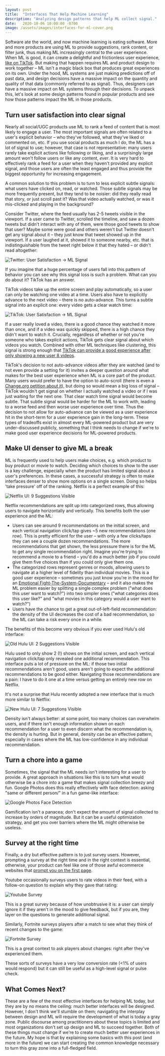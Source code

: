 ```yaml
---
layout: post
title:  "Interfaces That Help Machine Learning"
description: "Analyzing design patterns that help ML collect signal."
date:   2020-10-06 10:00:00 -0700
image: /assets/images/interfaces-for-ml-cover.png
---
```

Software ate the world, and now machine learning is eating software. More and more products are using ML to provide suggestions, rank content, or filter junk, thus making ML increasingly central to the user experience. When ML is good, it can create a delightful and frictionless user experience, [like on TikTok](https://jmohsenin.com/tiktok-strategy). But making that happen requires ML and product design to work together – ML isn't a magic black box that produces great experiences on its own. Under the hood, ML systems are just making predictions off of past data, and design decisions have a massive impact on the quantity and quality of that data (commonly referred to as signal). Thus, designers can have a massive impact on ML systems through their decisions. To unpack this, let's look at some design patterns found in popular products and see how those patterns impact the ML in those products.

## Turn user satisfaction into clear signal

Nearly all social/UGC products use ML to rank a feed of content that is most likely to engage a user. The most important signals are often related to a user's explicit behavior – who they've followed, what they've liked or commented on, etc. If you use social products as much I do, the ML has a lot of signal to use; however, that case is not representative: many users rarely take explicit actions like following or liking, and a surprisingly large amount won't follow users or like any content, *ever*. It is very hard to effectively rank a feed for a user when they haven't provided any explicit signal, and those users are often the least engaged and thus provide the biggest opportunity for increasing engagement.

A common solution to this problem is to turn to less explicit subtle signals: what users have clicked on, read, or watched. Those subtle signals may be more frequently present, but they tend to be noisier: did they really read that story, or just scroll past it? Was that video actually watched, or was it mis-clicked and playing in the background? 

Consider Twitter, where the feed usually has 2-5 tweets visible in the viewport. If a user came to Twitter, scrolled the timeline, and saw a dozen tweets but didn't interact with any of them, were those good tweets to show that user? Maybe some were good and others weren't but Twitter doesn't get any signal about it – they just know that tweet showed up in the viewport. If a user laughed at it, showed it to someone nearby, etc. that is indistinguishable from the tweet right below it that they hated – or didn't read altogether:

![Twitter: User Satisfaction -> ML Signal](/assets/images/interfaces-for-ml1.png)

If you imagine that a huge percentage of users fall into this pattern of behavior you can see why this signal loss is such a problem. What can you do about it? TikTok has an answer.

TikTok videos take up the entire screen and play automatically, so a user can only be watching one video at a time. Users also have to explicitly advance to the next video – there is no auto-advance. This turns a subtle signal into an explicit one: every video gets a clear watch time:

![TikTok: User Satisfaction -> ML Signal](/assets/images/interfaces-for-ml2.png)

 If a user really loved a video, there is a good chance they watched it more than once, and if a video was quickly skipped, there is a high chance they didn't want to watch it. Crucially, regardless of whether or not you're someone who takes explicit actions, TikTok gets clear signal about which videos you watch. Combined with other ML techniques like clustering, this signal is strong enough that [TikTok can provide a good experience after only showing a new user 8 videos](https://www.axios.com/inside-tiktoks-killer-algorithm-52454fb2-6bab-405d-a407-31954ac1cf16.html).

TikTok's decision to not auto-advance videos after they are watched (and to not even provide a setting for it) invites a deeper question around what makes for the best user experience when ML is a core part of the product. Many users would prefer to have the option to auto-scroll (there is even a [Change.org petition about it](https://www.change.org/p/tiktok-make-and-auto-scroll-on-tiktok)), but doing so would mean a big loss of signal – TikTok wouldn't get signal on whether I actually watched a video or if I was just waiting for the next one. That clear watch time signal would become subtle. That subtle signal would be harder for the ML to work with, leading to a worse feed and then worse user experience over time. Thus the decision to not allow for auto-advance can be viewed as a user experience hit in the short-term for a user experience gain in the long-term. These types of tradeoffs exist in almost every ML-powered product but are very under-discussed publicly, something that I think needs to change if we're to make good user experience decisions for ML-powered products.

## Make UI denser to give ML a break

ML is frequently used to help users make choices, e.g. which product to buy product or movie to watch. Deciding which choices to show to the user is a key challenge, especially when the product has limited signal about a user's preferences. In these cases, a successful strategy is often to make interfaces denser to show more options on a single screen. Doing so helps 'take pressure' off of the ranking. Netflix is a perfect example of this:

![Netflix UI: 9 Suggestions Visible](/assets/images/interfaces-for-ml3.png)

Netflix recommendations are split up into categorized rows, thus allowing users to navigate horizontally and vertically. This benefits both the user experience and the ML:

- Users can see around 9 recommendations on the initial screen, and each vertical navigation click/tap gives ~5 new recommendations (one row). This is pretty efficient for the user – with only a few clicks/taps they can see a couple dozen recommendations. The more recommendations that get shown, the less pressure there is for the ML to get any single recommendation right. Imagine you're trying to recommend a movie to a friend – you'd do a much better job if you could give them five choices than if you could only give them one.
- The categorized rows represent genres or moods, allowing users to navigate at a higher level of fidelity than individual movies. This is a good user experience – sometimes you just know you're in the mood for an [Emotional Fight-The-System-Documentary](https://www.theatlantic.com/technology/archive/2014/01/how-netflix-reverse-engineered-hollywood/282679/) – and it also makes the ML problem easier by splitting a single complex problem ("what does this user want to watch?") into two simpler ones ("what categories does this user like?" and "what movies in this category would a user want to watch?")
- Users have the chance to get a great out-of-left-field recommendation: the density of the UI decreases the cost of a bad recommendation, so the ML can take a risk every once in a while.

The benefits of this become very obvious if you ever used Hulu's old interface:

![Old Hulu UI: 2 Suggestions Visible](/assets/images/interfaces-for-ml4.png)

Hulu used to only show 2 (!) shows on the initial screen, and each vertical navigation click/tap only revealed one additional recommendation. This interface puts a lot of pressure on the ML: if those two initial recommendations aren't good, users aren't going to expect the additional recommendations to be good either. Navigating those recommendations are a pain: I have to do it one at a time versus getting an entirely new row on Netflix.

It's not a surprise that Hulu recently adopted a new interface that is much more similar to Netflix:

![New Hulu UI: 7 Suggestions Visible](/assets/images/interfaces-for-ml5.png)

Density isn't always better: at some point, too many choices can overwhelm users, and if there isn't enough information shown on each recommendation for a user to even discern what the recommendation is, the density is hurting. But in general, density can be an effective pattern, especially in cases where the ML has low-confidence in any individual recommendation.

## Turn a chore into a game

Sometimes, the signal that the ML needs isn't interesting for a user to provide. A great approach in situations like this is to turn what would otherwise be a chore into a game that makes signal collection breezy and fun. Google Photos does this really effectively with face detection: asking "same or different person/" in a fun game-like interface:

![Google Photos Face Detection](/assets/images/interfaces-for-ml6.png)

Gamification isn't a panacea; don't expect the amount of signal collected to increase by orders of magnitude. But it can be a useful optimization strategy, and get you over barriers where the ML might otherwise be useless.

## Survey at the right time

Finally, a dry but effective pattern is to just survey users. However, prompting a survey at the right time and in the right context is essential, otherwise, your product can feel like one of those awful ecommerce websites that [prompt you on the first page](https://wetmachine.com/wp-content/uploads/fuckingPopups2.png).

Youtube occasionally surveys users to rate videos in their feed, with a follow-on question to explain why they gave that rating:

![Youtube Survey](/assets/images/interfaces-for-ml8.png)

This is a great survey because of how unobtrusive it is: a user can simply ignore it if they aren't in the mood to give feedback, but if you are, they layer on the questions to generate additional signal. 

Similarly, Fortnite surveys players after a match to see what they think of recent changes to the game:

![Fortnite Survey](/assets/images/interfaces-for-ml7.png)

This is a great context to ask players about changes: right after they've experienced them.

These sorts of surveys have a very low conversion rate (<1% of users would respond) but it can still be useful as a high-level signal or pulse check.

## What Comes Next?

These are a few of the most effective interfaces for helping ML today, but they are by no means the ceiling: much better interfaces will be designed. However, I don't think we'll stumble on them; navigating the interplay between design and ML will require the development of what is today a gray zone. Public discourse among practitioners about these topics is limited and most organizations don't set up design and ML to succeed together. Both of these things must change if we're to create much better user experiences in the future. My hope is that by explaining some basics with this post (and more in the future) we can start creating the common knowledge necessary to turn this gray zone into a full-fledged field. 
